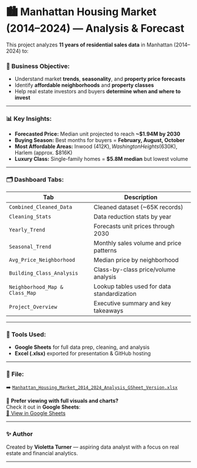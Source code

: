 # 🏙️ Manhattan Housing Market (2014–2024) — Analysis & Forecast

This project analyzes **11 years of residential sales data** in Manhattan (2014–2024) to:

### 🎯 Business Objective:
- Understand market **trends**, **seasonality**, and **property price forecasts**
- Identify **affordable neighborhoods** and **property classes**
- Help real estate investors and buyers **determine when and where to invest**

---

### 📊 Key Insights:
- **Forecasted Price:** Median unit projected to reach **~$1.94M by 2030**
- **Buying Season:** Best months for buyers = **February, August, October**
- **Most Affordable Areas:** Inwood ($412K), Washington Heights ($630K), Harlem (approx. $816K)
- **Luxury Class:** Single-family homes = **$5.8M median** but lowest volume

---

### 🗂️ Dashboard Tabs:
| Tab | Description |
|-----|-------------|
| `Combined_Cleaned_Data` | Cleaned dataset (~65K records) |
| `Cleaning_Stats` | Data reduction stats by year |
| `Yearly_Trend` | Forecasts unit prices through 2030 |
| `Seasonal_Trend` | Monthly sales volume and price patterns |
| `Avg_Price_Neighborhood` | Median price by neighborhood |
| `Building_Class_Analysis` | Class-by-class price/volume analysis |
| `Neighborhood_Map & Class_Map` | Lookup tables used for data standardization |
| `Project_Overview` | Executive summary and key takeaways |

---

### 🧠 Tools Used:
- **Google Sheets** for full data prep, cleaning, and analysis
- **Excel (.xlsx)** exported for presentation & GitHub hosting

---

### 📁 File:
➡️ [`Manhattan_Housing_Market_2014_2024_Analysis_GSheet_Version.xlsx`](./Manhattan_Housing_Market_2014_2024_Analysis_GSheet_Version.xlsx)

📎 **Prefer viewing with full visuals and charts?**  
Check it out in **Google Sheets**:  
[🔗 View in Google Sheets](https://docs.google.com/spreadsheets/d/1F2mMBs_lf450kABXORbeYUTjf6Vie5YmhbdtzBcmXd0/edit?usp=sharing)

---

### ✨ Author
Created by **Violetta Turner** — aspiring data analyst with a focus on real estate and financial analytics.

---

